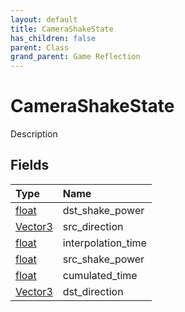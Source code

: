 ```yaml
---
layout: default
title: CameraShakeState
has_children: false
parent: Class
grand_parent: Game Reflection
---
```

# CameraShakeState
Description 

## Fields
| Type | Name |
|:-------------|:--------------|
| [float](/game-reflection/components/float.md) | dst_shake_power |
| [Vector3](/game-reflection/classes/vector3.md) | src_direction |
| [float](/game-reflection/components/float.md) | interpolation_time |
| [float](/game-reflection/components/float.md) | src_shake_power |
| [float](/game-reflection/components/float.md) | cumulated_time |
| [Vector3](/game-reflection/classes/vector3.md) | dst_direction |
